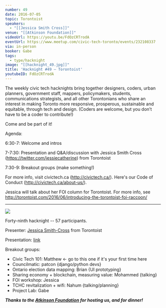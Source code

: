 ```yaml
---
number: 49
date: 2016-07-05
topic: Torontoist
speakers:
  - "[[Jessica Smith Cross]]"
venue: "[[Atkinson Foundation]]"
videoUrl: https://youtu.be/FdOzCRTrodA
eventUrl: https://www.meetup.com/civic-tech-toronto/events/232108337
via: in-person
booker: Gabe
tags:
  - type/hacknight
image: "[[hacknight_49.jpg]]"
title: 'Hacknight #49 – Torontoist'
youtubeID: FdOzCRTrodA
---
```


The weekly civic tech hacknights bring together designers, coders, urban planners, government staff, mappers, policymakers, students, communications strategists, and all other Torontonians who share an interest in making Toronto more responsive, prosperous, sustainable and equitable, through tech and design. (Coders are welcome, but you don’t have to be a coder to contribute!)

Come and be part of it!

Agenda:

6:30-7: Welcome and intros

7-7:30: Presentation and Q&A/discussion with Jessica Smith Cross (https://twitter.com/jessiecatherine) from Torontoist

7:30-9: Breakout groups (make something!)

For more info, visit civictech.ca (http://civictech.ca/).
Here's our Code of Conduct (http://civictech.ca/about-us/).

Jessica will talk about her FOI column for Torontoist. For more info, see http://torontoist.com/2016/06/introducing-the-torontoist-foi-raccoon/

---

![](https://mlydg0vejq30.i.optimole.com/w:827/h:620/q:mauto/f:best/https://civictech.ca/wp-content/uploads/2016/07/jul5.jpg)

Forty-ninth hacknight -- 57 participants.

Presenter: [Jessica Smith-Cross](http://twitter.com/jessiecatherine) from Torontoist

Presentation: [link](https://docs.google.com/presentation/d/1QoYDJf32kVJuY4zQ8otr8K488aTZyRgHYnWKJ7X64Vs/edit?usp=sharing)

Breakout groups:
-   Civic Tech 101: Matthew ← go to this one if it's your first time here
-   Councilmatic: patcon {django/python devs}
-   Ontario election data mapping: Brian {UI prototyping}
-   Sharing economy + blockchain, measuring value: Mohammed {talking}
-   FOI workshop: Jessica
-   TCHC revitalization + wifi: Nahum {talking/planning}
-   Project Lab: Gabe

***Thanks to the [Atkinson Foundation](http://atkinsonfoundation.ca) for hosting us, and for dinner!***
